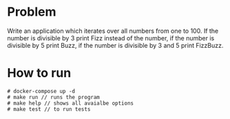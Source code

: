 Problem
============
Write an application which iterates over all numbers from one to 100. If the
number is divisible by 3 print Fizz instead of the number, if the number is
divisible by 5 print Buzz, if the number is divisible by 3 and 5 print FizzBuzz.


How to run
==============
```
# docker-compose up -d
# make run // runs the program
# make help // shows all avaialbe options
# make test // to run tests
```



